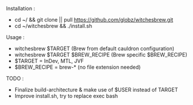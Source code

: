 Installation :
- cd ~/ && git clone || pull https://github.com/globz/witchesbrew.git
- cd ~/witchesbrew && ./install.sh

Usage :
- witchesbrew $TARGET (Brew from default cauldron configuration)
- witchesbrew $TARGET $BREW_RECIPE (Brew specific $BREW_RECIPE)
- $TARGET = InDev, MTL, JVF
- $BREW_RECIPE = brew-* (no file extension needed)

TODO :
- Finalize build-architecture & make use of $USER instead of TARGET
- Improve install.sh, try to replace exec bash
